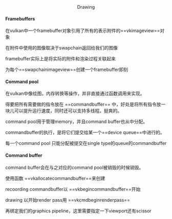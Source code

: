 <center>Drawing</center>

 #### Framebuffers

在vulkan中一个framebuffer对象引用了所有的表示附件的==vkimageview==对象

在附件中使用的图像取决于swapchain返回给我们的图像

framebuffer实际上是将实际的附件和渲染过程关联起来

为每个==swapchainimageview==创建一个framebuffer即刻



#### Command pool

在vulkan中像绘图，内存转换等操作，并非直接通过函数调用来实现。

得要把所有需要做的指令放在 ==commandbuffer== 中，好处是将所有指令放一块儿可以提升运行速度，同时还可以支持多线程。挺爽的。

command pool用于管理memory，并且command buffer也从中分配。

commandbuffer的执行，是将它们提交给某一个==device queue==中进行的。

每一个command pool 只能分配被提交在single type的queue的commandbuffer



#### Command buffer

command buffer会在与之对应的command pool被销毁的时候销毁。

使用函数 ==vkallocatecommandbuffer==来创建

recoording commandbuffer以 ==vkbegincommandbuffer==开始

drawing 以开始render pass用 ==vkcmdbeginrenderpass==

再绑定我们的graphics pipeline，这里需要指定一下viewport还有scissor